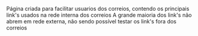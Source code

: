 Página criada para facilitar usuarios dos correios, contendo os principais link's usados na rede interna dos correios
A grande maioria dos link's não abrem em rede externa, não sendo possível testar os link's fora dos correios
